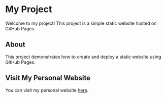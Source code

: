 # My Project

Welcome to my project! This project is a simple static website hosted on GitHub Pages.

## About

This project demonstrates how to create and deploy a static website using GitHub Pages.

## Visit My Personal Website

You can visit my personal website [here](https://zy-fun.github.io).
